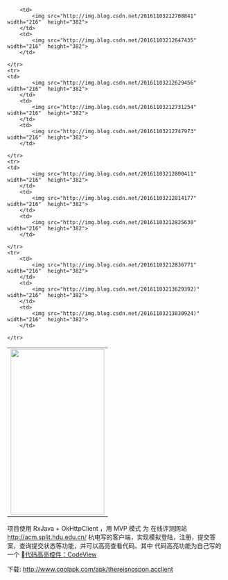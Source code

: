 



<table>
	<tr>
		<td>
			<img src="http://img.blog.csdn.net/20161103212618955" width="216"  height="382">
		</td>


		<td>
			<img src="http://img.blog.csdn.net/20161103212708841" width="216"  height="382">
		</td>
		<td>
			<img src="http://img.blog.csdn.net/20161103212647435" width="216"  height="382">
		</td>
		
	</tr>
	<tr>
	<td>
			<img src="http://img.blog.csdn.net/20161103212629456" width="216"  height="382">
		</td>
		<td>
			<img src="http://img.blog.csdn.net/20161103212731254" width="216"  height="382">
		</td>
		<td>
			<img src="http://img.blog.csdn.net/20161103212747973" width="216"  height="382">
		</td>
		
	</tr>
	<tr>
	<td>
			<img src="http://img.blog.csdn.net/20161103212800411" width="216"  height="382">
		</td>
		<td>
			<img src="http://img.blog.csdn.net/20161103212814177" width="216"  height="382">
		</td>
		<td>
			<img src="http://img.blog.csdn.net/20161103212825630" width="216"  height="382">
		</td>
		
	</tr>
	<tr>
		<td>
			<img src="http://img.blog.csdn.net/20161103212836771" width="216"  height="382">
		</td>
		<td>
			<img src="http://img.blog.csdn.net/20161103213629392)" width="216"  height="382">
		</td>
		<td>
			<img src="http://img.blog.csdn.net/20161103213830924)" width="216"  height="382">
		</td>
		
	</tr>
</table>



项目使用 RxJava + OkHttpClient ，用 MVP 模式 为 在线评测网站  http://acm.split.hdu.edu.cn/  杭电写的客户端，实现模拟登陆，注册，提交答案，查询提交状态等功能，并可以高亮查看代码。其中 代码高亮功能为自己写的一个 [代码高亮控件：CodeView](https://github.com/Thereisnospon/CodeView) 



下载: http://www.coolapk.com/apk/thereisnospon.acclient
